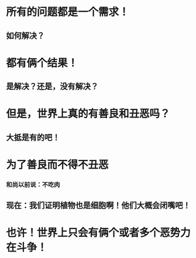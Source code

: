 # 所有的问题都是一个需求！

## 如何解决？

# 都有俩个结果！

## 是解决？还是，没有解决？

# 但是，世界上真的有善良和丑恶吗？

## 大抵是有的吧！

# 为了善良而不得不丑恶

### 和尚以前说：不吃肉

## 现在：我们证明植物也是细胞啊！他们大概会闭嘴吧！

# 也许！世界上只会有俩个或者多个恶势力在斗争！









## 



